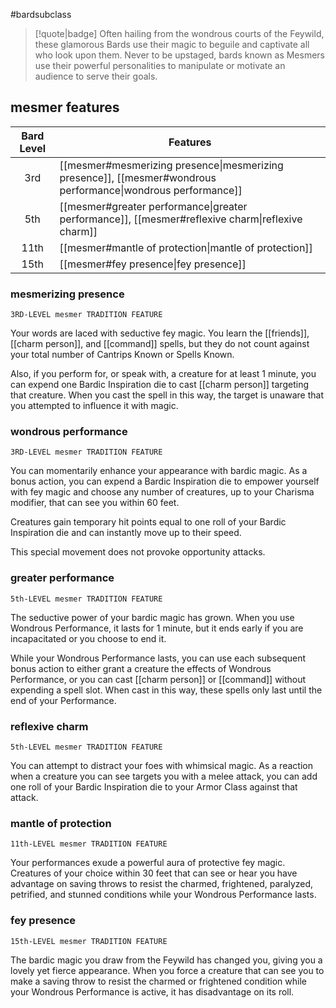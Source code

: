 #bardsubclass

> [!quote|badge] 
> Often hailing from the wondrous courts of the Feywild, these glamorous Bards use their magic to beguile and captivate all who look upon them. Never to be upstaged, bards known as Mesmers use their powerful personalities to manipulate or motivate an audience to serve their goals.
## mesmer features
| **Bard Level** | **Features**                                                                                                 |
| :------------: | ------------------------------------------------------------------------------------------------------------ |
|      3rd       | [[mesmer#mesmerizing presence\|mesmerizing presence]], [[mesmer#wondrous performance\|wondrous performance]] |
|      5th       | [[mesmer#greater performance\|greater performance]], [[mesmer#reflexive charm\|reflexive charm]]             |
|      11th      | [[mesmer#mantle of protection\|mantle of protection]]                                                        |
|      15th      | [[mesmer#fey presence\|fey presence]]                                                                        |
### mesmerizing presence
`3RD-LEVEL mesmer TRADITION FEATURE`

Your words are laced with seductive fey magic. You learn the [[friends]], [[charm person]], and [[command]] spells, but they do not count against your total number of Cantrips Known or Spells Known.

Also, if you perform for, or speak with, a creature for at least 1 minute, you can expend one Bardic Inspiration die to cast [[charm person]] targeting that creature. When you cast the spell in this way, the target is unaware that you attempted to influence it with magic.
### wondrous performance
`3RD-LEVEL mesmer TRADITION FEATURE`

You can momentarily enhance your appearance with bardic magic. As a bonus action, you can expend a Bardic Inspiration die to empower yourself with fey magic and choose any number of creatures, up to your Charisma modifier, that can see you within 60 feet.

Creatures gain temporary hit points equal to one roll of your Bardic Inspiration die and can instantly move up to their speed.

This special movement does not provoke opportunity attacks.
### greater performance
`5th-LEVEL mesmer TRADITION FEATURE`

The seductive power of your bardic magic has grown. When you use Wondrous Performance, it lasts for 1 minute, but it ends early if you are incapacitated or you choose to end it.

While your Wondrous Performance lasts, you can use each subsequent bonus action to either grant a creature the effects of Wondrous Performance, or you can cast [[charm person]] or [[command]] without expending a spell slot. When cast in this way, these spells only last until the end of your Performance.
### reflexive charm
`5th-LEVEL mesmer TRADITION FEATURE`

You can attempt to distract your foes with whimsical magic. As a reaction when a creature you can see targets you with a melee attack, you can add one roll of your Bardic Inspiration die to your Armor Class against that attack.
### mantle of protection
`11th-LEVEL mesmer TRADITION FEATURE`

Your performances exude a powerful aura of protective fey magic. Creatures of your choice within 30 feet that can see or hear you have advantage on saving throws to resist the charmed, frightened, paralyzed, petrified, and stunned conditions while your Wondrous Performance lasts.
### fey presence
`15th-LEVEL mesmer TRADITION FEATURE`

The bardic magic you draw from the Feywild has changed you, giving you a lovely yet fierce appearance. When you force a creature that can see you to make a saving throw to resist the charmed or frightened condition while your Wondrous Performance is active, it has disadvantage on its roll.